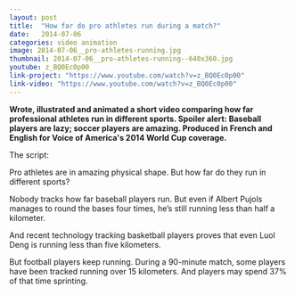 ```yaml
---
layout: post
title:  "How far do pro athletes run during a match?"
date:   2014-07-06
categories: video animation
image: 2014-07-06__pro-athletes-running.jpg
thumbnail: 2014-07-06__pro-athletes-running--640x360.jpg
youtube: z_BQ0Ec0p00
link-project: "https://www.youtube.com/watch?v=z_BQ0Ec0p00"
link-video: "https://www.youtube.com/watch?v=z_BQ0Ec0p00"
---
```


**Wrote, illustrated and animated a short video comparing how far professional athletes run in different sports. Spoiler alert: Baseball players are lazy; soccer players are amazing. Produced in French and English for Voice of America's 2014 World Cup coverage.**

The script:

Pro athletes are in amazing physical shape. But how far do they run in different sports?

Nobody tracks how far baseball players run. But even if Albert Pujols manages to round the bases four times, he’s still running less than half a kilometer.

And recent technology tracking basketball players proves that even Luol Deng is running less than five kilometers.

But football players keep running. During a 90-minute match, some players have been tracked running over 15 kilometers. And players may spend 37% of that time sprinting.
